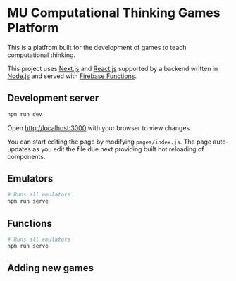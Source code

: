 # MU Computational Thinking Games Platform
This is a platfrom built for the development of games to teach computational thinking. 

This project uses [Next.js](https://nextjs.org/) and [React.js](https://react.dev/) supported by a backend written in [Node.js](https://nodejs.org/en/about) and served with [Firebase Functions](https://firebase.google.com/docs/functions).

## Development server

```bash
npm run dev
```

Open [http://localhost:3000](http://localhost:3000) with your browser to view changes

You can start editing the page by modifying `pages/index.js`. The page auto-updates as you edit the file due next providing built hot reloading of components.

## Emulators
```bash
# Runs all emulators
npm run serve
```

## Functions
```bash
# Runs all emulators
npm run serve
```
## Adding new games
